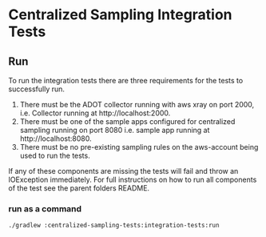 # Centralized Sampling Integration Tests

## Run
To run the integration tests there are three requirements for the tests
to successfully run. 
1. There must be the ADOT collector running with 
aws xray on port 2000, i.e. Collector running at http://localhost:2000.
2. There must be one of the sample apps configured for centralized sampling
running on port 8080 i.e. sample app running at http://localhost:8080. 
3. There must be no pre-existing sampling rules on the aws-account being used to run
the tests. 

If any of these components are missing the tests will fail and throw an IOException
immediately. For full instructions on how to run all components of the test 
see the parent folders README.

### run as a command
```shell
./gradlew :centralized-sampling-tests:integration-tests:run
```
